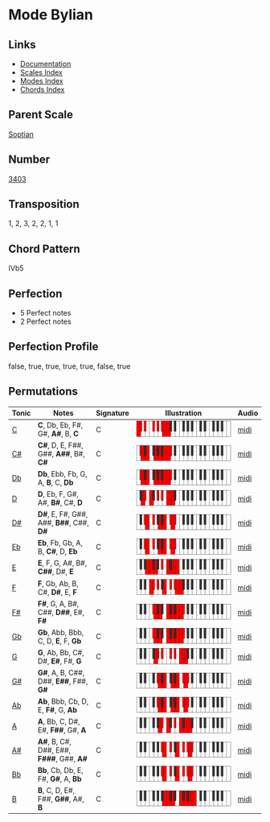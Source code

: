 # Mode Bylian

## Links

- [Documentation](README.md)
- [Scales Index](Scales.md)
- [Modes Index](Modes.md)
- [Chords Index](Chords.md)

## Parent Scale

[Soptian](ScaleSoptian.md)

## Number

[3403](https://ianring.com/musictheory/scales/3403)

## Transposition

1, 2, 3, 2, 2, 1, 1

## Chord Pattern

IVb5

## Perfection

- 5 Perfect notes
- 2 Perfect notes

## Perfection Profile

false, true, true, true, true, false, true

## Permutations

| Tonic | Notes | Signature | Illustration | Audio |
|-------|-------|-----------|--------------|-------|
| [C](ModeCNaturalBylian.md) | **C**, Db, Eb, F#, G#, **A#**, B, **C** | C | ![CNaturalBylian](ModeCNaturalBylian.png) | [midi](https://github.com/edipermadi/music/blob/main/docs/ModeCNaturalBylian.mid?raw=true) |
| [C#](ModeCSharpBylian.md) | **C#**, D, E, F##, G##, **A##**, B#, **C#** | C | ![CSharpBylian](ModeCSharpBylian.png) | [midi](https://github.com/edipermadi/music/blob/main/docs/ModeCSharpBylian.mid?raw=true) |
| [Db](ModeDFlatBylian.md) | **Db**, Ebb, Fb, G, A, **B**, C, **Db** | C | ![DFlatBylian](ModeDFlatBylian.png) | [midi](https://github.com/edipermadi/music/blob/main/docs/ModeDFlatBylian.mid?raw=true) |
| [D](ModeDNaturalBylian.md) | **D**, Eb, F, G#, A#, **B#**, C#, **D** | C | ![DNaturalBylian](ModeDNaturalBylian.png) | [midi](https://github.com/edipermadi/music/blob/main/docs/ModeDNaturalBylian.mid?raw=true) |
| [D#](ModeDSharpBylian.md) | **D#**, E, F#, G##, A##, **B##**, C##, **D#** | C | ![DSharpBylian](ModeDSharpBylian.png) | [midi](https://github.com/edipermadi/music/blob/main/docs/ModeDSharpBylian.mid?raw=true) |
| [Eb](ModeEFlatBylian.md) | **Eb**, Fb, Gb, A, B, **C#**, D, **Eb** | C | ![EFlatBylian](ModeEFlatBylian.png) | [midi](https://github.com/edipermadi/music/blob/main/docs/ModeEFlatBylian.mid?raw=true) |
| [E](ModeENaturalBylian.md) | **E**, F, G, A#, B#, **C##**, D#, **E** | C | ![ENaturalBylian](ModeENaturalBylian.png) | [midi](https://github.com/edipermadi/music/blob/main/docs/ModeENaturalBylian.mid?raw=true) |
| [F](ModeFNaturalBylian.md) | **F**, Gb, Ab, B, C#, **D#**, E, **F** | C | ![FNaturalBylian](ModeFNaturalBylian.png) | [midi](https://github.com/edipermadi/music/blob/main/docs/ModeFNaturalBylian.mid?raw=true) |
| [F#](ModeFSharpBylian.md) | **F#**, G, A, B#, C##, **D##**, E#, **F#** | C | ![FSharpBylian](ModeFSharpBylian.png) | [midi](https://github.com/edipermadi/music/blob/main/docs/ModeFSharpBylian.mid?raw=true) |
| [Gb](ModeGFlatBylian.md) | **Gb**, Abb, Bbb, C, D, **E**, F, **Gb** | C | ![GFlatBylian](ModeGFlatBylian.png) | [midi](https://github.com/edipermadi/music/blob/main/docs/ModeGFlatBylian.mid?raw=true) |
| [G](ModeGNaturalBylian.md) | **G**, Ab, Bb, C#, D#, **E#**, F#, **G** | C | ![GNaturalBylian](ModeGNaturalBylian.png) | [midi](https://github.com/edipermadi/music/blob/main/docs/ModeGNaturalBylian.mid?raw=true) |
| [G#](ModeGSharpBylian.md) | **G#**, A, B, C##, D##, **E##**, F##, **G#** | C | ![GSharpBylian](ModeGSharpBylian.png) | [midi](https://github.com/edipermadi/music/blob/main/docs/ModeGSharpBylian.mid?raw=true) |
| [Ab](ModeAFlatBylian.md) | **Ab**, Bbb, Cb, D, E, **F#**, G, **Ab** | C | ![AFlatBylian](ModeAFlatBylian.png) | [midi](https://github.com/edipermadi/music/blob/main/docs/ModeAFlatBylian.mid?raw=true) |
| [A](ModeANaturalBylian.md) | **A**, Bb, C, D#, E#, **F##**, G#, **A** | C | ![ANaturalBylian](ModeANaturalBylian.png) | [midi](https://github.com/edipermadi/music/blob/main/docs/ModeANaturalBylian.mid?raw=true) |
| [A#](ModeASharpBylian.md) | **A#**, B, C#, D##, E##, **F###**, G##, **A#** | C | ![ASharpBylian](ModeASharpBylian.png) | [midi](https://github.com/edipermadi/music/blob/main/docs/ModeASharpBylian.mid?raw=true) |
| [Bb](ModeBFlatBylian.md) | **Bb**, Cb, Db, E, F#, **G#**, A, **Bb** | C | ![BFlatBylian](ModeBFlatBylian.png) | [midi](https://github.com/edipermadi/music/blob/main/docs/ModeBFlatBylian.mid?raw=true) |
| [B](ModeBNaturalBylian.md) | **B**, C, D, E#, F##, **G##**, A#, **B** | C | ![BNaturalBylian](ModeBNaturalBylian.png) | [midi](https://github.com/edipermadi/music/blob/main/docs/ModeBNaturalBylian.mid?raw=true) |
